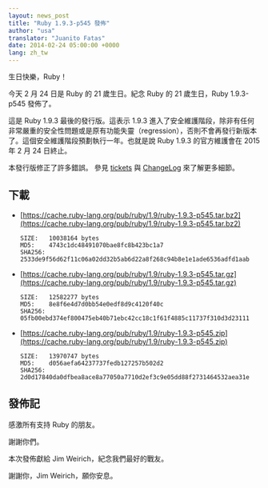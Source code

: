 ```yaml
---
layout: news_post
title: "Ruby 1.9.3-p545 發佈"
author: "usa"
translator: "Juanito Fatas"
date: 2014-02-24 05:00:00 +0000
lang: zh_tw
---
```


生日快樂，Ruby！

今天 2 月 24 日是 Ruby 的 21 歲生日。紀念 Ruby 的 21 歲生日，Ruby 1.9.3-p545 發佈了。

這是 Ruby 1.9.3 最後的發行版。這表示 1.9.3 進入了安全維護階段，除非有任何非常嚴重的安全性問題或是原有功能失靈（regression），否則不會再發行新版本了。這個安全維護階段預劃執行一年。也就是說 Ruby 1.9.3 的官方維護會在 2015 年 2 月 24 日終止。

本發行版修正了許多錯誤。
參見 [tickets](https://bugs.ruby-lang.org/projects/ruby-193/issues?set_filter=1&amp;status_id=5)
與 [ChangeLog](http://svn.ruby-lang.org/repos/ruby/tags/v1_9_3_545/ChangeLog) 來了解更多細節。

## 下載

* [https://cache.ruby-lang.org/pub/ruby/1.9/ruby-1.9.3-p545.tar.bz2](https://cache.ruby-lang.org/pub/ruby/1.9/ruby-1.9.3-p545.tar.bz2)

      SIZE:   10038164 bytes
      MD5:    4743c1dc48491070bae8fc8b423bc1a7
      SHA256: 2533de9f56d62f11c06a02dd32b5ab6d22a8f268c94b8e1e1ade6536adfd1aab

* [https://cache.ruby-lang.org/pub/ruby/1.9/ruby-1.9.3-p545.tar.gz](https://cache.ruby-lang.org/pub/ruby/1.9/ruby-1.9.3-p545.tar.gz)

      SIZE:   12582277 bytes
      MD5:    8e8f6e4d7d0bb54e0edf8d9c4120f40c
      SHA256: 05fb00ebd374ef800475eb40b71ebc42cc18c1f61f4885c11737f310d3d23111

* [https://cache.ruby-lang.org/pub/ruby/1.9/ruby-1.9.3-p545.zip](https://cache.ruby-lang.org/pub/ruby/1.9/ruby-1.9.3-p545.zip)

      SIZE:   13970747 bytes
      MD5:    d056aefa64237737fedb127257b502d2
      SHA256: 2d0d17840da0dfbea8ace8a77050a7710d2ef3c9e05dd88f2731464532aea31e

## 發佈記

感激所有支持 Ruby 的朋友。

謝謝你們。

本次發佈獻給 Jim Weirich，紀念我們最好的戰友。

謝謝你，Jim Weirich，願你安息。
